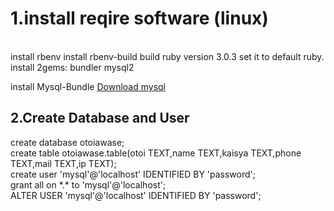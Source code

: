 <html>
  <h1>1.install reqire software (linux)</h1><br>
  install rbenv
  install rbenv-build
  build ruby version 3.0.3
  set it to default ruby.  
  install 2gems:
    bundler
    mysql2
    
  install Mysql-Bundle
  <a href="https://dev.mysql.com/downloads/mysql/8.0.html">Download mysql</a>
 <h2>2.Create Database and User</h2>
create database otoiawase;<br>
create table otoiawase.table(otoi TEXT,name TEXT,kaisya TEXT,phone TEXT,mail TEXT,ip TEXT);<br>
create user 'mysql'@'localhost' IDENTIFIED BY 'password';<br>
grant all on *.* to 'mysql'@'localhost';<br>
ALTER USER 'mysql'@'localhost' IDENTIFIED BY 'password';<br>


</html>
